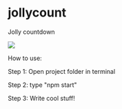 # jollycount
Jolly countdown

![](https://github.com/P3aceful/jollycount/workflows/Build%20and%20Deploy/badge.svg)

How to use:

Step 1: Open project folder in terminal

Step 2: type "npm start"

Step 3: Write cool stuff!